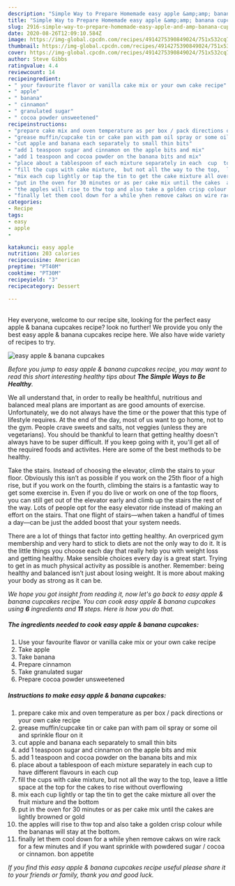 ```yaml
---
description: "Simple Way to Prepare Homemade easy apple &amp;amp; banana cupcakes"
title: "Simple Way to Prepare Homemade easy apple &amp;amp; banana cupcakes"
slug: 2916-simple-way-to-prepare-homemade-easy-apple-and-amp-banana-cupcakes
date: 2020-08-26T12:09:10.584Z
image: https://img-global.cpcdn.com/recipes/4914275390849024/751x532cq70/easy-apple-banana-cupcakes-recipe-main-photo.jpg
thumbnail: https://img-global.cpcdn.com/recipes/4914275390849024/751x532cq70/easy-apple-banana-cupcakes-recipe-main-photo.jpg
cover: https://img-global.cpcdn.com/recipes/4914275390849024/751x532cq70/easy-apple-banana-cupcakes-recipe-main-photo.jpg
author: Steve Gibbs
ratingvalue: 4.4
reviewcount: 14
recipeingredient:
- " your favourite flavor or vanilla cake mix or your own cake recipe"
- " apple"
- " banana"
- " cinnamon"
- " granulated sugar"
- " cocoa powder unsweetened"
recipeinstructions:
- "prepare cake mix and oven temperature as per box / pack directions or your own cake recipe"
- "grease muffin/cupcake tin or cake pan with pam oil spray or some oil and sprinkle flour on it"
- "cut apple and banana each separately to small thin bits"
- "add 1 teaspoon sugar and cinnamon on the apple bits and mix"
- "add 1 teaspoon and cocoa powder on the banana bits and mix"
- "place about a tablespoon of each mixture separately in each  cup  to have different flavours in each cup"
- "fill the cups with cake mixture,  but not all the way to the top,  leave a little space at the top for the cakes to rise without overflowing"
- "mix each cup lightly or tap the tin to get the cake mixture all over the fruit mixture and the bottom"
- "put in the oven for 30 minutes or as per cake mix until the cakes  are lightly browned or gold"
- "the apples will rise to thw top and also take a golden crisp colour while the bananas will stay at the bottom."
- "finally let them cool down for a while yhen remove cakws on wire rack for a few minutes and if you want sprinkle with powdered sugar / cocoa or cinnamon.  bon appetite"
categories:
- Recipe
tags:
- easy
- apple
- 

katakunci: easy apple  
nutrition: 203 calories
recipecuisine: American
preptime: "PT40M"
cooktime: "PT30M"
recipeyield: "3"
recipecategory: Dessert

---
```

<br>
Hey everyone, welcome to our recipe site, looking for the perfect easy apple &amp; banana cupcakes recipe? look no further! We provide you only the best easy apple &amp; banana cupcakes recipe here. We also have wide variety of recipes to try.
<br>


![easy apple &amp; banana cupcakes](https://img-global.cpcdn.com/recipes/4914275390849024/751x532cq70/easy-apple-banana-cupcakes-recipe-main-photo.jpg)

<i>Before you jump to easy apple &amp; banana cupcakes recipe, you may want to read this short interesting healthy tips about <strong>The Simple Ways to Be Healthy</strong>.</i>

We all understand that, in order to really be healthful, nutritious and balanced meal plans are important as are good amounts of exercise. Unfortunately, we do not always have the time or the power that this type of lifestyle requires. At the end of the day, most of us want to go home, not to the gym. People crave sweets and salts, not veggies (unless they are vegetarians). You should be thankful to learn that getting healthy doesn't always have to be super difficult. If you keep going with it, you'll get all of the required foods and activites. Here are some of the best methods to be healthy.

Take the stairs. Instead of choosing the elevator, climb the stairs to your floor. Obviously this isn’t as possible if you work on the 25th floor of a high rise, but if you work on the fourth, climbing the stairs is a fantastic way to get some exercise in. Even if you do live or work on one of the top floors, you can still get out of the elevator early and climb up the stairs the rest of the way. Lots of people opt for the easy elevator ride instead of making an effort on the stairs. That one flight of stairs—when taken a handful of times a day—can be just the added boost that your system needs. 

There are a lot of things that factor into getting healthy. An overpriced gym membership and very hard to stick to diets are not the only way to do it. It is the little things you choose each day that really help you with weight loss and getting healthy. Make sensible choices every day is a great start. Trying to get in as much physical activity as possible is another. Remember: being healthy and balanced isn’t just about losing weight. It is more about making your body as strong as it can be. 


<i>We hope you got insight from reading it, now let's go back to easy apple &amp; banana cupcakes recipe. You can cook easy apple &amp; banana cupcakes using <strong>6</strong> ingredients and <strong>11</strong> steps. Here is how you do that.
</i>

##### The ingredients needed to cook easy apple &amp; banana cupcakes:

1. Use  your favourite flavor or vanilla cake mix or your own cake recipe
1. Take  apple
1. Take  banana
1. Prepare  cinnamon
1. Take  granulated sugar
1. Prepare  cocoa powder unsweetened


##### Instructions to make easy apple &amp; banana cupcakes:

1. prepare cake mix and oven temperature as per box / pack directions or your own cake recipe
1. grease muffin/cupcake tin or cake pan with pam oil spray or some oil and sprinkle flour on it
1. cut apple and banana each separately to small thin bits
1. add 1 teaspoon sugar and cinnamon on the apple bits and mix
1. add 1 teaspoon and cocoa powder on the banana bits and mix
1. place about a tablespoon of each mixture separately in each  cup  to have different flavours in each cup
1. fill the cups with cake mixture,  but not all the way to the top,  leave a little space at the top for the cakes to rise without overflowing
1. mix each cup lightly or tap the tin to get the cake mixture all over the fruit mixture and the bottom
1. put in the oven for 30 minutes or as per cake mix until the cakes  are lightly browned or gold
1. the apples will rise to thw top and also take a golden crisp colour while the bananas will stay at the bottom.
1. finally let them cool down for a while yhen remove cakws on wire rack for a few minutes and if you want sprinkle with powdered sugar / cocoa or cinnamon.  bon appetite


<i>If you find this easy apple &amp; banana cupcakes recipe useful please share it to your friends or family, thank you and good luck.</i>
